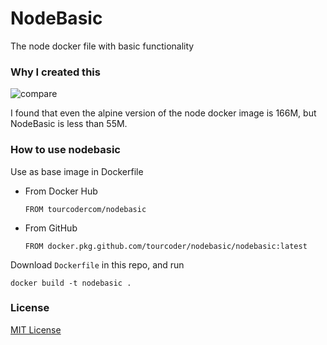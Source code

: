 NodeBasic
======

The node docker file with basic functionality

### Why I created this

![compare](https://user-images.githubusercontent.com/535675/182006100-8ba27fed-4817-48c5-8476-3da0f0464dd5.png)

I found that even the alpine version of the node docker image is 166M, but NodeBasic is less than 55M.

### How to use nodebasic

Use as base image in Dockerfile

- From Docker Hub

  ```
  FROM tourcodercom/nodebasic
  ```

- From GitHub 

  ```
  FROM docker.pkg.github.com/tourcoder/nodebasic/nodebasic:latest
  ```

Download `Dockerfile` in this repo, and run

```
docker build -t nodebasic .
```

### License

[MIT License](LICENSE)
